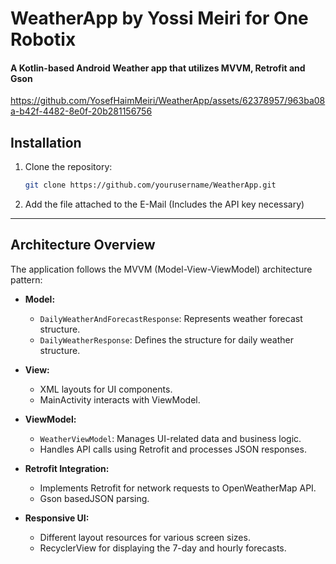 # WeatherApp by Yossi Meiri for One Robotix
#### A Kotlin-based Android Weather app that utilizes MVVM, Retrofit and Gson
https://github.com/YosefHaimMeiri/WeatherApp/assets/62378957/963ba08a-b42f-4482-8e0f-20b281156756
## Installation

1. Clone the repository:
   ```bash
   git clone https://github.com/yourusername/WeatherApp.git
2. Add the file attached to the E-Mail (Includes the API key necessary)

---

## Architecture Overview

The application follows the MVVM (Model-View-ViewModel) architecture pattern:

- **Model:**
  - `DailyWeatherAndForecastResponse`: Represents weather forecast structure.
  - `DailyWeatherResponse`: Defines the structure for daily weather structure.

- **View:**
  - XML layouts for UI components.
  - MainActivity interacts with ViewModel.

- **ViewModel:**
  - `WeatherViewModel`: Manages UI-related data and business logic.
  - Handles API calls using Retrofit and processes JSON responses.

- **Retrofit Integration:**
  - Implements Retrofit for network requests to OpenWeatherMap API.
  - Gson basedJSON parsing.

- **Responsive UI:**
  - Different layout resources for various screen sizes.
  - RecyclerView for displaying the 7-day and hourly forecasts.
